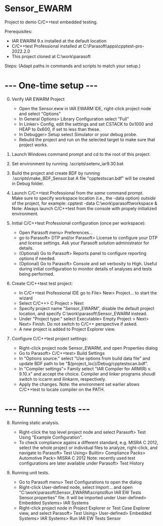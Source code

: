 # Sensor_EWARM
Project to demo C/C++test embedded testing.


Prerequisites:
* IAR EWARM 9.x installed at the default location
* C/C++test Professional installed at C:\Parasoft\apps\cpptest-pro-2022.2.0
* This project cloned at C:\work\parasoft

Steps:
(Adapt paths in commands and scripts to match your setup.)

# --- One-time setup ---

0. Verify IAR EWARM Project
   - Open the Sensor.eww in IAR EWARM IDE, right-click project node and select "Options"
   - In General Options> Library Configuration select "Full"
   - In Linker> Config, edit the settings and set CSTACK to 0x1000 and HEAP to 0x600, if set to less than these.
   - In Debugger> Setup select Simulator or your debug probe.
   - Rebuild the project and run on the selected target to make sure that project works.
  
1. Launch Windows command prompt and cd to the root of this project.
 
2. Set environment by running .\scripts\setenv_iar9.30.bat
 
3. Build the project and create BDF by running .\scripts\make_BDF_Sensor.bat
    A file "cpptestscan.bdf" will be created in Debug folder.
    
4. Launch C/C++test Professional from *the same* command prompt.  
    Make sure to specify workspace location (i.e., the -data option) *outside* of the project, for example:
        cpptest -data C:\work\parasoft\workspace &
    Note: Always launch C/C++test from the console with propely initialized environment.
        
5. Initial C/C++test Professional configuration (once per workspace):
   - Open Parasoft menu> Preferences...
   - go to Parasoft> DTP and/or Parasoft> License to configure your DTP and license settings.  Ask your Parasoft solution administrator for details.
   - (Optional) Go to Parasoft> Reports panel to configure reporting options if needed.
   - (Optional) Go to Parasoft> Console and set verbosity to High.  Useful during initial configuration to monitor details of analyses and tests being performed.
     
6. Create C/C++test test project:
   - In C/C++test Professional IDE go to File> New> Project... to start the wizard
   - Select C/C++> C Project > Next
   - Specify project name "Sensor_EWARM", disable the default project location, and specify C:\work\parasoft\Sensor_EWARM instead.
   - Under "Project type:" select Executable> Empty Project > Next> Next> Finish.  Do not switch to C/C++ perspective if asked.
   - A new project is added to Project Explorer view.

7. Configure C/C++test project settings:
   - Right-click project node Sensor_EWARM, and open Properties dialog
   - Go to Parasoft> C/C++test> Build Settings
   - In "Options source:" select "Use options from build data file" and update BDF path to be "${project_loc}/Debug/cpptestscan.bdf".
   - In "Compiler settings"> Family select "IAR Compiler for ARM(R) v. 9.10.x" and accept the choice.  Compiler and linker programs shoudl switch to iccarm and ilinkarm, respectively.  
   - Apply the changes.
   Note: the environment set earlier allows C/C++test to locate compiler on the PATH.

# --- Running tests ---

8. Running static analysis.
   - Right-click the top level project node and select Parasoft> Test Using "Example Configuration".
   - To check compliance agains a different standard, e.g. MISRA C 2012, select the whole project or individual files to analyze, right-click, and navigate to Parasoft> Test Using> Builtin> Compliance Packs> Automotive Pack> MISRA C 2012
   Note: recently used test configurations are later available under Parasoft> Test History

9. Running unit tests.
   - Go to Parasoft menu> Test Configurations to open the dialog
   - Right-click User-defined node, select Import... and open   "C:\work\parasoft\Sensor_EWARM\scripts\Run IAR EW Tests Sensor.properties" file.  It will be imported under User-defined> Embedded Systems> IAR Systems
   - Right-click project node in Project Explorer or Test Case Explorer view, and select Parasoft> Test Using> User-defined> Embedded Systems> IAR Systems> Run IAR EW Tests Sensor

    
